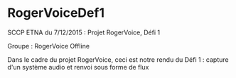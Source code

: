 # RogerVoiceDef1
SCCP ETNA du 7/12/2015 : Projet RogerVoice, Défi 1

Groupe : RogerVoice Offline

Dans le cadre du projet RogerVoice, ceci est notre rendu du Défi 1 : capture d'un système audio et renvoi sous forme de flux
